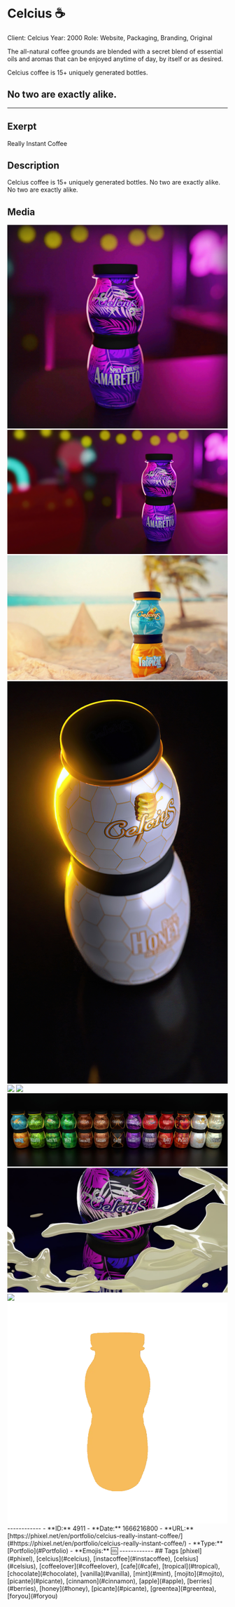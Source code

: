 # Celcius ☕
Client: Celcius
Year: 2000
Role: Website, Packaging, Branding, Original

The all-natural coffee grounds are blended with a secret blend of essential oils and aromas that can be enjoyed anytime of day, by itself or as desired.

Celcius coffee is 15+ uniquely generated bottles.
## No two are exactly alike.

------------
## Exerpt
Really Instant Coffee
## Description
Celcius coffee is 15+ uniquely generated bottles. No two are exactly alike. No two are exactly alike.
## Media
<img src="media/celcius-bar-cut.jpg">
<img src="media/celcius-bar.jpg">
<img src="media/celcius-beach.jpg">
<img src="media/celcius-honey.jpg">
<img src="media/celcius-morning-cut.jpg">
<img src="media/celcius-morning.jpg">
<img src="media/all.jpg">
<img src="media/amaretto.jpg">
<img src="media/presentation.mp4">
<img src="media/loading.webp">
------------
- **ID:** 4911
- **Date:** 1666216800
- **URL:** [https://phixel.net/en/portfolio/celcius-really-instant-coffee/](#https://phixel.net/en/portfolio/celcius-really-instant-coffee/)
- **Type:** [Portfolio](#Portfolio)
- **Emojis:** 🆒
------------
## Tags
[phixel](#phixel), [celcius](#celcius), [instacoffee](#instacoffee), [celsius](#celsius), [coffeelover](#coffeelover), [cafe](#cafe), [tropical](#tropical), [chocolate](#chocolate), [vanilla](#vanilla), [mint](#mint), [mojito](#mojito), [picante](#picante), [cinnamon](#cinnamon), [apple](#apple), [berries](#berries), [honey](#honey), [picante](#picante), [greentea](#greentea), [foryou](#foryou)